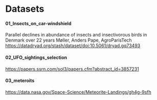 # Datasets
#### 01_Insects_on_car-windshield
Parallel declines in abundance of insects and insectivorous birds in Denmark over 22 years
Møller, Anders Pape, AgroParisTech\
https://datadryad.org/stash/dataset/doi:10.5061/dryad.gq73493

#### 02_UFO_sightings_selection
https://papers.ssrn.com/sol3/papers.cfm?abstract_id=3857231

#### 03_meteroits
https://data.nasa.gov/Space-Science/Meteorite-Landings/gh4g-9sfh
